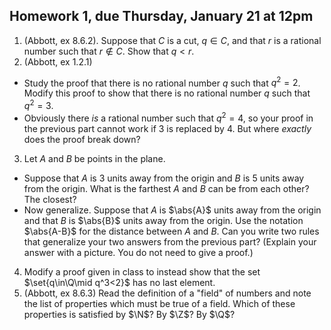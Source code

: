 ## Homework 1, due Thursday, January 21 at 12pm

1. (Abbott, ex 8.6.2). Suppose that $C$ is a cut, $q\in C$, and that $r$ is a rational number such that $r\notin C$. Show that $q\lt r$.
2. (Abbott, ex 1.2.1)
  * Study the proof that there is no rational number $q$ such that $q^2=2$. Modify this proof to show that there is no rational number $q$ such that $q^2=3$.
  * Obviously there *is* a rational number such that $q^2=4$, so your proof in the previous part cannot work if $3$ is replaced by $4$. But where *exactly* does the proof break down?
3. Let $A$ and $B$ be points in the plane.
  * Suppose that $A$ is $3$ units away from the origin and $B$ is $5$ units away from the origin. What is the farthest $A$ and $B$ can be from each other? The closest?
  * Now generalize. Suppose that $A$ is $\abs{A}$ units away from the origin and that $B$ is $\abs{B}$ units away from the origin.  Use the notation $\abs{A-B}$ for the distance between $A$ and $B$. Can you write two rules that generalize your two answers from the previous part? (Explain your answer with a picture. You do not need to give a proof.)
4. Modify a proof given in class to instead show that the set $\set{q\in\Q\mid q^3<2}$ has no last element.
5. (Abbott, ex 8.6.3) Read the definition of a "field" of numbers and note the list of properties which must be true of a field. Which of these properties is satisfied by $\N$?  By $\Z$?  By $\Q$?


<script type='text/x-mathjax-config'>
  MathJax.Hub.Config({
    tex2jax: {
      inlineMath: [['$','$'], ['\\(','\\)']],
      processEscapes: true
    },
    TeX: {
      Macros: {
        set: ["{\\left\\{ #1 \\right\\}}", 1],
        abs: ["{\\left| #1 \\right|}", 1],
        lt: ["<"]
      }
    }
  });
</script>
<script src='https://cdnjs.cloudflare.com/ajax/libs/mathjax/2.7.2/MathJax.js?config=TeX-AMS_HTML'></script>
